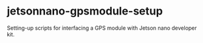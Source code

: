 # jetsonnano-gpsmodule-setup
Setting-up scripts for interfacing a GPS module with Jetson nano developer kit.
